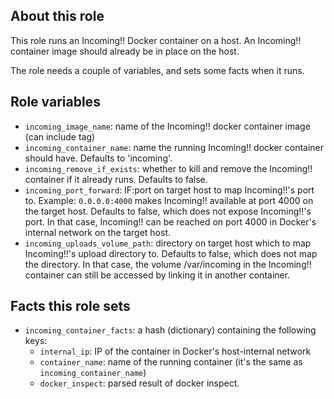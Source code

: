 ## About this role

This role runs an Incoming!! Docker container on a host. An Incoming!! container image should already be in place on the host.

The role needs a couple of variables, and sets some facts when it runs.

## Role variables

* `incoming_image_name`: name of the Incoming!! docker container image (can include tag)
* `incoming_container_name`: name the running Incoming!! docker container should have. Defaults to 'incoming'.
* `incoming_remove_if_exists`: whether to kill and remove the Incoming!! container if it already runs. Defaults to false.
* `incoming_port_forward`: IF:port on target host to map Incoming!!'s port to. Example: `0.0.0.0:4000` makes Incoming!! available at port 4000 on the target host. Defaults to false, which does not expose Incoming!!'s port. In that case, Incoming!! can be reached on port 4000 in Docker's internal network on the target host.
* `incoming_uploads_volume_path`: directory on target host which to map Incoming!!'s upload directory to. Defaults to false, which does not map the directory. In that case, the volume /var/incoming in the Incoming!! container can still be accessed by linking it in another container.

## Facts this role sets

* `incoming_container_facts`: a hash (dictionary) containing the following keys:
    * `internal_ip`: IP of the container in Docker's host-internal network
    * `container_name`: name of the running container (it's the same as `incoming_container_name`)
    * `docker_inspect`: parsed result of docker inspect.
